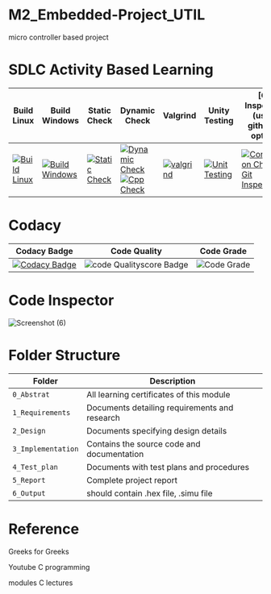 # M2_Embedded-Project_UTIL
micro controller based project

# SDLC Activity Based Learning
 
 Build Linux | Build Windows | Static Check | Dynamic Check | Valgrind | Unity Testing | [Git Inspector](using github.io option)
------| ------- |---------- | ------- |------- |-------|--------------
[![Build Linux](https://github.com/JyothiPavuluri/M2_Embedded-Project_UTIL/actions/workflows/Linux.yml/badge.svg)](https://github.com/JyothiPavuluri/M2_Embedded-Project_UTIL/actions/workflows/Linux.yml) | [![Build Windows](https://github.com/JyothiPavuluri/M2_Embedded-Project_UTIL/actions/workflows/Windows.yml/badge.svg)](https://github.com/JyothiPavuluri/M2_Embedded-Project_UTIL/actions/workflows/Windows.yml) | [![Static Check](https://github.com/JyothiPavuluri/M2_Embedded-Project_UTIL/actions/workflows/Static.yml/badge.svg)](https://github.com/JyothiPavuluri/M2_Embedded-Project_UTIL/actions/workflows/Static.yml) | [![Dynamic Check](https://github.com/JyothiPavuluri/M2_Embedded-Project_UTIL/actions/workflows/Dynamic.yml/badge.svg)](https://github.com/JyothiPavuluri/M2_Embedded-Project_UTIL/actions/workflows/Dynamic.yml)  [![Cpp Check](https://github.com/JyothiPavuluri/M2_Embedded-Project_UTIL/actions/workflows/Cpp.yml/badge.svg)](https://github.com/JyothiPavuluri/M2_Embedded-Project_UTIL/actions/workflows/Cpp.yml) | [![valgrind](https://github.com/JyothiPavuluri/M2_Embedded-Project_UTIL/actions/workflows/Valgrind.yml/badge.svg)](https://github.com/JyothiPavuluri/M2_Embedded-Project_UTIL/actions/workflows/Valgrind.yml) | [![Unit Testing](https://github.com/JyothiPavuluri/M2_Embedded-Project_UTIL/actions/workflows/Testing.yml/badge.svg)](https://github.com/JyothiPavuluri/M2_Embedded-Project_UTIL/actions/workflows/Testing.yml) | [![Contribution Check-Git Inspector](https://github.com/JyothiPavuluri/M2_Embedded-Project_UTIL/actions/workflows/Git%20Inspector.yml/badge.svg)](https://github.com/JyothiPavuluri/M2_Embedded-Project_UTIL/actions/workflows/Git%20Inspector.yml) |

# Codacy

Codacy Badge | Code Quality | Code Grade |
------| ------- |---------- |
[![Codacy Badge](https://app.codacy.com/project/badge/Grade/ff490a9dd3974d75b76ba45bca6b70f1)](https://www.codacy.com/gh/JyothiPavuluri/M2_Embedded-Project_UTIL/dashboard?utm_source=github.com&amp;utm_medium=referral&amp;utm_content=JyothiPavuluri/M2_Embedded-Project_UTIL&amp;utm_campaign=Badge_Grade) | ![code Qualityscore Badge](https://api.codiga.io/project/33001/score/svg) | ![Code Grade](https://api.codiga.io/project/33001/status/svg ) |
 
 
 # Code Inspector
 ![Screenshot (6)](https://user-images.githubusercontent.com/101269692/164680530-13b70921-2818-4a55-905a-d126d8cf36db.png)
 
 # Folder Structure
 Folder             | Description
-------------------| -----------------------------------------
`0_Abstrat`   | All learning certificates of this module
`1_Requirements`   | Documents detailing requirements and research
`2_Design`         | Documents specifying design details
`3_Implementation` | Contains the source code and documentation
`4_Test_plan`      | Documents with test plans and procedures
`5_Report`         | Complete project report
`6_Output`         | should contain .hex file, .simu file

# Reference

Greeks for Greeks

Youtube C programming

modules C lectures
